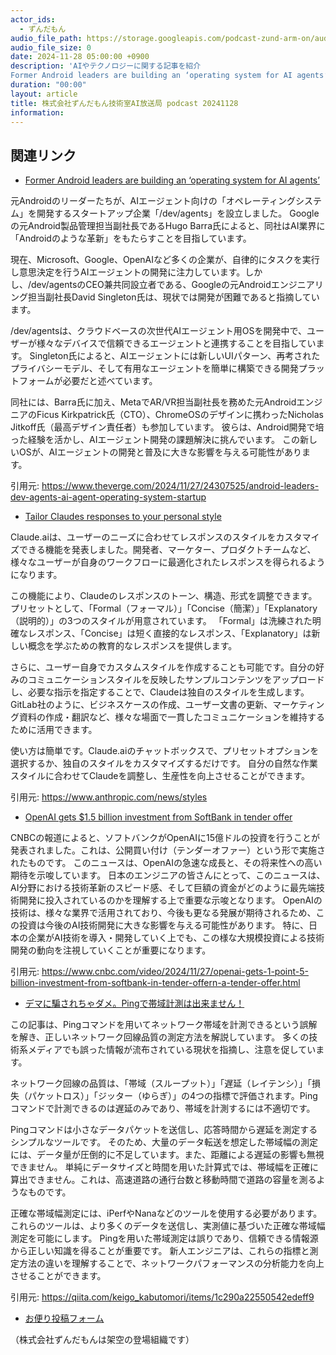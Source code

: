 ```yaml
---
actor_ids:
  - ずんだもん
audio_file_path: https://storage.googleapis.com/podcast-zund-arm-on/audio/株式会社ずんだもん技術室AI放送局_podcast_20241128.mp3
audio_file_size: 0
date: 2024-11-28 05:00:00 +0900
description: 'AIやテクノロジーに関する記事を紹介  
Former Android leaders are building an ‘operating system for AI agents’、Tailor Claudes responses to your personal style、OpenAI gets $1.5 billion investment from SoftBank in tender offer、デマに騙されちゃダメ。Pingで帯域計測は出来ません！'
duration: "00:00"
layout: article
title: 株式会社ずんだもん技術室AI放送局 podcast 20241128
information: 
---
```


## 関連リンク


- [Former Android leaders are building an ‘operating system for AI agents’](https://www.theverge.com/2024/11/27/24307525/android-leaders-dev-agents-ai-agent-operating-system-startup)  



元Androidのリーダーたちが、AIエージェント向けの「オペレーティングシステム」を開発するスタートアップ企業「/dev/agents」を設立しました。  Googleの元Android製品管理担当副社長であるHugo Barra氏によると、同社はAI業界に「Androidのような革新」をもたらすことを目指しています。

現在、Microsoft、Google、OpenAIなど多くの企業が、自律的にタスクを実行し意思決定を行うAIエージェントの開発に注力しています。しかし、/dev/agentsのCEO兼共同設立者である、Googleの元Androidエンジニアリング担当副社長David Singleton氏は、現状では開発が困難であると指摘しています。

/dev/agentsは、クラウドベースの次世代AIエージェント用OSを開発中で、ユーザーが様々なデバイスで信頼できるエージェントと連携することを目指しています。  Singleton氏によると、AIエージェントには新しいUIパターン、再考されたプライバシーモデル、そして有用なエージェントを簡単に構築できる開発プラットフォームが必要だと述べています。

同社には、Barra氏に加え、MetaでAR/VR担当副社長を務めた元AndroidエンジニアのFicus Kirkpatrick氏（CTO）、ChromeOSのデザインに携わったNicholas Jitkoff氏（最高デザイン責任者）も参加しています。  彼らは、Android開発で培った経験を活かし、AIエージェント開発の課題解決に挑んでいます。  この新しいOSが、AIエージェントの開発と普及に大きな影響を与える可能性があります。


引用元: https://www.theverge.com/2024/11/27/24307525/android-leaders-dev-agents-ai-agent-operating-system-startup


- [Tailor Claudes responses to your personal style](https://www.anthropic.com/news/styles)  



Claude.aiは、ユーザーのニーズに合わせてレスポンスのスタイルをカスタマイズできる機能を発表しました。開発者、マーケター、プロダクトチームなど、様々なユーザーが自身のワークフローに最適化されたレスポンスを得られるようになります。

この機能により、Claudeのレスポンスのトーン、構造、形式を調整できます。プリセットとして、「Formal（フォーマル）」「Concise（簡潔）」「Explanatory（説明的）」の3つのスタイルが用意されています。  「Formal」は洗練された明確なレスポンス、「Concise」は短く直接的なレスポンス、「Explanatory」は新しい概念を学ぶための教育的なレスポンスを提供します。

さらに、ユーザー自身でカスタムスタイルを作成することも可能です。自分の好みのコミュニケーションスタイルを反映したサンプルコンテンツをアップロードし、必要な指示を指定することで、Claudeは独自のスタイルを生成します。  GitLab社のように、ビジネスケースの作成、ユーザー文書の更新、マーケティング資料の作成・翻訳など、様々な場面で一貫したコミュニケーションを維持するために活用できます。

使い方は簡単です。Claude.aiのチャットボックスで、プリセットオプションを選択するか、独自のスタイルをカスタマイズするだけです。  自分の自然な作業スタイルに合わせてClaudeを調整し、生産性を向上させることができます。


引用元: https://www.anthropic.com/news/styles


- [OpenAI gets $1.5 billion investment from SoftBank in tender offer](https://www.cnbc.com/video/2024/11/27/openai-gets-1-point-5-billion-investment-from-softbank-in-tender-offern-a-tender-offer.html)  



CNBCの報道によると、ソフトバンクがOpenAIに15億ドルの投資を行うことが発表されました。これは、公開買い付け（テンダーオファー）という形で実施されたものです。  このニュースは、OpenAIの急速な成長と、その将来性への高い期待を示唆しています。  日本のエンジニアの皆さんにとって、このニュースは、AI分野における技術革新のスピード感、そして巨額の資金がどのように最先端技術開発に投入されているのかを理解する上で重要な示唆となります。  OpenAIの技術は、様々な業界で活用されており、今後も更なる発展が期待されるため、この投資は今後のAI技術開発に大きな影響を与える可能性があります。  特に、日本の企業がAI技術を導入・開発していく上でも、この様な大規模投資による技術開発の動向を注視していくことが重要になります。


引用元: https://www.cnbc.com/video/2024/11/27/openai-gets-1-point-5-billion-investment-from-softbank-in-tender-offern-a-tender-offer.html


- [デマに騙されちゃダメ。Pingで帯域計測は出来ません！](https://qiita.com/keigo_kabutomori/items/1c290a22550542edeff9)  



この記事は、Pingコマンドを用いてネットワーク帯域を計測できるという誤解を解き、正しいネットワーク回線品質の測定方法を解説しています。  多くの技術系メディアでも誤った情報が流布されている現状を指摘し、注意を促しています。

ネットワーク回線の品質は、「帯域（スループット）」「遅延（レイテンシ）」「損失（パケットロス）」「ジッター（ゆらぎ）」の4つの指標で評価されます。Pingコマンドで計測できるのは遅延のみであり、帯域を計測するには不適切です。

Pingコマンドは小さなデータパケットを送信し、応答時間から遅延を測定するシンプルなツールです。  そのため、大量のデータ転送を想定した帯域幅の測定には、データ量が圧倒的に不足しています。また、距離による遅延の影響も無視できません。  単純にデータサイズと時間を用いた計算式では、帯域幅を正確に算出できません。これは、高速道路の通行台数と移動時間で道路の容量を測るようなものです。

正確な帯域幅測定には、iPerfやNanaなどのツールを使用する必要があります。これらのツールは、より多くのデータを送信し、実測値に基づいた正確な帯域幅測定を可能にします。  Pingを用いた帯域測定は誤りであり、信頼できる情報源から正しい知識を得ることが重要です。 新人エンジニアは、これらの指標と測定方法の違いを理解することで、ネットワークパフォーマンスの分析能力を向上させることができます。


引用元: https://qiita.com/keigo_kabutomori/items/1c290a22550542edeff9



- [お便り投稿フォーム](https://forms.gle/ffg4JTfqdiqK62qf9)

（株式会社ずんだもんは架空の登場組織です）
